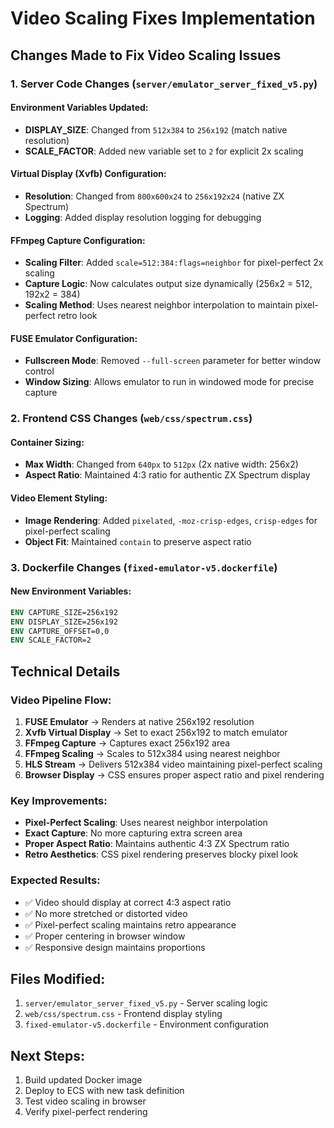 # Video Scaling Fixes Implementation

## Changes Made to Fix Video Scaling Issues

### 1. Server Code Changes (`server/emulator_server_fixed_v5.py`)

#### Environment Variables Updated:
- **DISPLAY_SIZE**: Changed from `512x384` to `256x192` (match native resolution)
- **SCALE_FACTOR**: Added new variable set to `2` for explicit 2x scaling

#### Virtual Display (Xvfb) Configuration:
- **Resolution**: Changed from `800x600x24` to `256x192x24` (native ZX Spectrum)
- **Logging**: Added display resolution logging for debugging

#### FFmpeg Capture Configuration:
- **Scaling Filter**: Added `scale=512:384:flags=neighbor` for pixel-perfect 2x scaling
- **Capture Logic**: Now calculates output size dynamically (256x2 = 512, 192x2 = 384)
- **Scaling Method**: Uses nearest neighbor interpolation to maintain pixel-perfect retro look

#### FUSE Emulator Configuration:
- **Fullscreen Mode**: Removed `--full-screen` parameter for better window control
- **Window Sizing**: Allows emulator to run in windowed mode for precise capture

### 2. Frontend CSS Changes (`web/css/spectrum.css`)

#### Container Sizing:
- **Max Width**: Changed from `640px` to `512px` (2x native width: 256x2)
- **Aspect Ratio**: Maintained 4:3 ratio for authentic ZX Spectrum display

#### Video Element Styling:
- **Image Rendering**: Added `pixelated`, `-moz-crisp-edges`, `crisp-edges` for pixel-perfect scaling
- **Object Fit**: Maintained `contain` to preserve aspect ratio

### 3. Dockerfile Changes (`fixed-emulator-v5.dockerfile`)

#### New Environment Variables:
```dockerfile
ENV CAPTURE_SIZE=256x192
ENV DISPLAY_SIZE=256x192
ENV CAPTURE_OFFSET=0,0
ENV SCALE_FACTOR=2
```

## Technical Details

### Video Pipeline Flow:
1. **FUSE Emulator** → Renders at native 256x192 resolution
2. **Xvfb Virtual Display** → Set to exact 256x192 to match emulator
3. **FFmpeg Capture** → Captures exact 256x192 area
4. **FFmpeg Scaling** → Scales to 512x384 using nearest neighbor
5. **HLS Stream** → Delivers 512x384 video maintaining pixel-perfect scaling
6. **Browser Display** → CSS ensures proper aspect ratio and pixel rendering

### Key Improvements:
- **Pixel-Perfect Scaling**: Uses nearest neighbor interpolation
- **Exact Capture**: No more capturing extra screen area
- **Proper Aspect Ratio**: Maintains authentic 4:3 ZX Spectrum ratio
- **Retro Aesthetics**: CSS pixel rendering preserves blocky pixel look

### Expected Results:
- ✅ Video should display at correct 4:3 aspect ratio
- ✅ No more stretched or distorted video
- ✅ Pixel-perfect scaling maintains retro appearance
- ✅ Proper centering in browser window
- ✅ Responsive design maintains proportions

## Files Modified:
1. `server/emulator_server_fixed_v5.py` - Server scaling logic
2. `web/css/spectrum.css` - Frontend display styling  
3. `fixed-emulator-v5.dockerfile` - Environment configuration

## Next Steps:
1. Build updated Docker image
2. Deploy to ECS with new task definition
3. Test video scaling in browser
4. Verify pixel-perfect rendering
